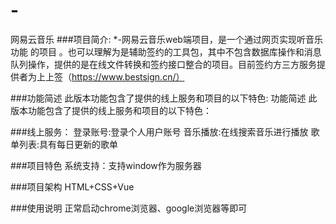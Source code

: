 # -
网易云音乐
###项目简介:
*-网易云音乐web端项目，是一个通过网页实现听音乐功能 的项目
。也可以理解为是辅助签约的工具包，其中不包含数据库操作和消息队列操作，提供的是在线文件转换和签约接口整合的项目。目前签约方三方服务提供者为上上签（https://www.bestsign.cn/）

###功能简述
此版本功能包含了提供的线上服务和项目的以下特色:
功能简述
此版本功能包含了提供的线上服务和项目的以下特色：

###线上服务：
登录账号:登录个人用户账号
音乐播放:在线搜索音乐进行播放
歌单列表:具有每日更新的歌单

###项目特色
系统支持：支持window作为服务器

###项目架构
HTML+CSS+Vue

###使用说明
正常启动chrome浏览器、google浏览器等即可
